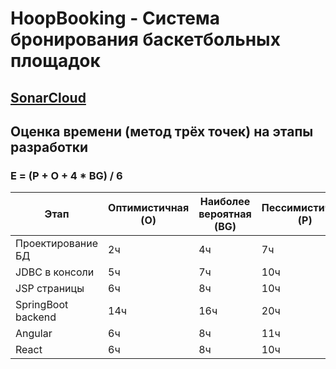 # HoopBooking - Система бронирования баскетбольных площадок 

## [SonarCloud](https://sonarcloud.io/project/configuration?id=Melekit235_HoopBooking)


## Оценка времени (метод трёх точек) на этапы разработки
### E = (P + O + 4 * BG) / 6

| Этап | Оптимистичная (O) | Наиболее вероятная (BG) | Пессимистичная (P) | Посчитанная (E) |Фактическая |
|-|-|-|-|-|-
| Проектирование БД | 2ч | 4ч | 7ч | 4,8ч | 5,5ч|
| JDBC в консоли | 5ч | 7ч | 10ч | 4,8ч | 7,1ч |
| JSP страницы | 6ч | 8ч | 10ч | 8ч | 7ч |
| SpringBoot backend | 14ч | 16ч | 20ч | 16.3ч | 17ч |
| Angular | 6ч | 8ч | 11ч | 8.2ч | 7ч |
| React | 6ч | 8ч | 10ч | 8ч | 7.2ч |




